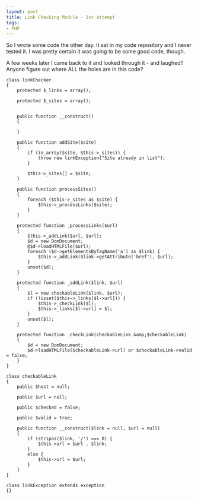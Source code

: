 ```yaml
---
layout: post
title: Link Checking Module - 1st attempt
tags:
- PHP
---
```

So I wrote some code the other day.  It sat in my code repository and I never tested it.  I was pretty certain it was going to be some good code, though.

A few weeks later I came back to it and looked through it - and laughed!!  Anyone figure out where ALL the holes are in this code?

```php?start_inline=1
class linkChecker
{
    protected $_links = array();
 
    protected $_sites = array();
 
 
    public function __construct()
    {
 
    }
 
    public function addSite($site)
    {
        if (in_array($site, $this->_sites)) {
            throw new linkException("Site already in list");
        }
 
        $this->_sites[] = $site;
    }
 
    public function processSites()
    {
        foreach ($this->_sites as $site) {
            $this->_processLinks($site);
        }
    }
 
    protected function _processLinks($url)
    {
        $this->_addLink($url, $url);
        $d = new DomDocument;
        @$d->loadHTMLFile($url);
        foreach ($d->getElementsByTagName('a') as $link) {
            $this->_addLink($link->getAttribute('href'), $url);
        }
        unset($d);
    }
 
    protected function _addLink($link, $url)
    {
        $l = new checkableLink($link, $url);
        if (!isset($this->_links[$l->url])) {
            $this->_checkLink($l);
            $this->_links[$l->url] = $l;
        }
        unset($l);
    }
 
    protected function _checkLink(checkableLink &amp;$checkableLink)
    {
        $d = new DomDocument;
        $d->loadHTMLFile($checkableLink->url) or $checkableLink->valid = false;
    }
}
 
class checkableLink
{
    public $host = null;
 
    public $url = null;
 
    public $checked = false;
 
    public $valid = true;
 
    public function __construct($link = null, $url = null)
    {
        if (stripos($link, '/') === 0) {
            $this->url = $url . $link;
        }
        else {
            $this->url = $url;
        }
    }
}
 
class linkException extends exception
{}
```
